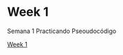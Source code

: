 <!DOCTYPE html>
<html lang="en">
<head>
    <meta charset="UTF-8">
    <meta http-equiv="X-UA-Compatible" content="IE=edge">
    <meta name="viewport" content="width=device-width, initial-scale=1.0">
    <title>Document</title>
</head>
<body>
    <h1 id="title">Week 1</h1>
    <p>Semana 1 Practicando Pseoudocódigo</p>
    <a href="https://github.com/Ben4010/CORE-CODE-REPOSITORIOS/tree/main/Sesion%20de%20algoritmos" target="_blank">Week 1</a>
</body>
</html>
